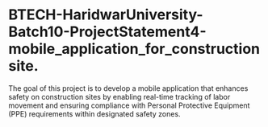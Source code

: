 # BTECH-HaridwarUniversity-Batch10-ProjectStatement4-mobile_application_for_constructionsite.
The goal of this project is to develop a mobile application that enhances safety on construction sites by enabling real-time tracking of labor movement and ensuring compliance with Personal Protective Equipment (PPE) requirements within designated safety zones. 
